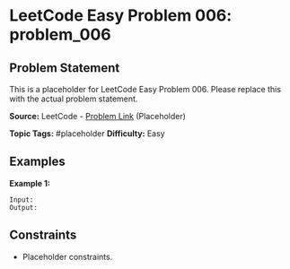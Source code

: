 # LeetCode Easy Problem 006: problem_006

## Problem Statement

This is a placeholder for LeetCode Easy Problem 006.
Please replace this with the actual problem statement.

**Source:** LeetCode - [Problem Link](https://leetcode.com/problems/problem-006/) (Placeholder)

**Topic Tags:** #placeholder
**Difficulty:** Easy

## Examples

**Example 1:**

```
Input:
Output:
```

## Constraints

- Placeholder constraints.
